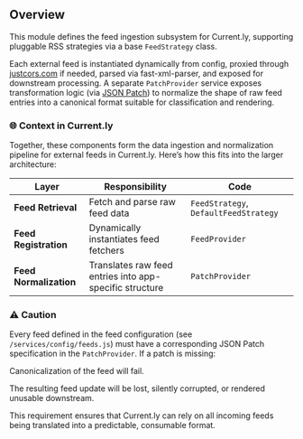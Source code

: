 
## Overview

This module defines the feed ingestion subsystem for Current.ly, supporting pluggable RSS strategies via a base `FeedStrategy` class. 

Each external feed is instantiated dynamically from config, proxied through [justcors.com](https://justcors.com/) if needed, parsed via fast-xml-parser, and exposed for downstream processing. A separate `PatchProvider` service exposes transformation logic (via [JSON Patch](https://datatracker.ietf.org/doc/html/rfc6902)) to normalize the shape of raw feed entries into a canonical format suitable for classification and rendering.

### 🌐 Context in Current.ly
Together, these components form the data ingestion and normalization pipeline for external feeds in Current.ly. Here’s how this fits into the larger architecture:

| Layer                  | Responsibility                                          | Code                                  |
| ---------------------- | ------------------------------------------------------- | ------------------------------------- |
| **Feed Retrieval**     | Fetch and parse raw feed data                           | `FeedStrategy`, `DefaultFeedStrategy` |
| **Feed Registration**  | Dynamically instantiates feed fetchers                  | `FeedProvider`                        |
| **Feed Normalization** | Translates raw feed entries into app-specific structure | `PatchProvider`                       |

### ⚠️ Caution

Every feed defined in the feed configuration (see `/services/config/feeds.js`) must have a corresponding JSON Patch specification in the `PatchProvider`. If a patch is missing:

Canonicalization of the feed will fail.

The resulting feed update will be lost, silently corrupted, or rendered unusable downstream.

This requirement ensures that Current.ly can rely on all incoming feeds being translated into a predictable, consumable format.
